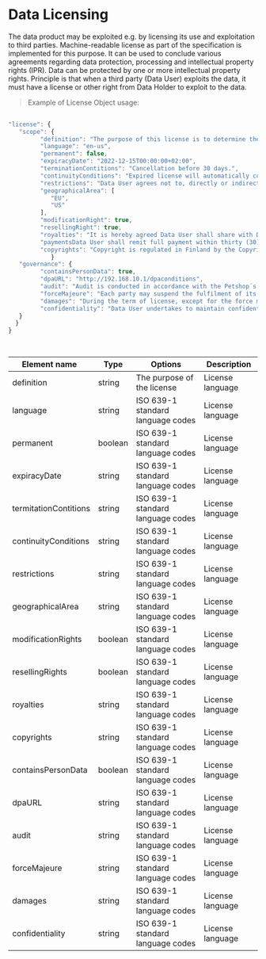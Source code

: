 # Data Licensing

The data product may be exploited e.g. by licensing its use and exploitation to third parties. Machine-readable license as part of the specification is implemented for this purpose. It can be used to conclude various agreements regarding data protection, processing and intellectual property rights (IPR). Data can be protected by one or more intellectual property rights. Principle is that when a third party (Data User) exploits the data, it must have a license or other right from Data Holder to exploit to the data.

> Example of License Object usage:


```javascript
  
"license": {
   "scope": {
         "definition": "The purpose of this license is to determine the terms and conditions applicable to the licensing of the data product, whereby Data Holder grants Data User the right to use the data.",
         "language": "en-us",
         "permanent": false,
         "expiracyDate": "2022-12-15T00:00:00+02:00",
         "terminationContitions": "Cancellation before 30 days.",
         "continuityConditions": "Expired license will automatically continued without written cancellation (termination) by Data Holder",
         "restrictions": "Data User agrees not to, directly or indirectly, participate in the unauthorized use, disclosure or conversion of any confidential information.",      
         "geographicalArea": [ 
            "EU",
            "US"
         ],
         "modificationRight": true,
         "resellingRight": true,
         "royalties": "It is hereby agreed Data User shall share with Data Holder three percent (3%) of the revenues derives and receives from the usage their BI Dashbord solutions by the End Users.",
         "paymentsData User shall remit full payment within thirty (30) days after the end of each calendar month. Taxes (VAT 24 %) are included. Invoice will be electronical",
         "copyrights": "Copyright is regulated in Finland by the Copyright Act (404/1961). Data is property of Mindmote Oy."
            }
   "governance": {
         "containsPersonData": true,
         "dpaURL": "http://192.168.10.1/dpaconditions",
         "audit": "Audit is conducted in accordance with the Petshop´s Data-audits ltd., www.petshopsdataaudits.com",
         "forceMajeure": "Each party may suspend the fulfilment of its contractual obligations, when the said fulfilment is impossible or objectively too costly due to an unforeseeable impediment independent from the parties, such as for example: strike, boycott, lockout, fire, war (declared or not), civil war, riots and revolutions, requisitions, embargo, power blackouts, extraordinary breakage of machinery, delays in the delivery of components or raw materials.",
         "damages": "During the term of license, except for the force majeure or the Data Holders reasons, Data User is required to follow strictly in accordance with the Contract. If Data User wants to terminate the license early, it needs to pay a certain amount of liquidated damages.",
         "confidentiality": "Data User undertakes to maintain confidentiality as regards all information of a technical (such as, by way of a non-limiting example, drawings, tables, documentation, formulas and correspondence) and commercial nature (including contractual conditions, prices, payment conditions) gained during the performance of this license."          
   }
  }
}

  
```
| <div style="width:150px">Element name</div>   | Type  | Options  | Description  |
|---|---|---|---|
| definition | string | The purpose of the license | License language |
| language | string | ISO 639-1 standard language codes | License language |
| permanent | boolean | ISO 639-1 standard language codes | License language |
| expiracyDate | string | ISO 639-1 standard language codes | License language |
| termitationContitions | string | ISO 639-1 standard language codes | License language |
| continuityConditions | string | ISO 639-1 standard language codes | License language |
| restrictions | string | ISO 639-1 standard language codes | License language |
| geographicalArea | string | ISO 639-1 standard language codes | License language |
| modificationRights | boolean | ISO 639-1 standard language codes | License language |
| resellingRights | boolean | ISO 639-1 standard language codes | License language |
| royalties | string | ISO 639-1 standard language codes | License language |
| copyrights | string | ISO 639-1 standard language codes | License language |
| containsPersonData | boolean | ISO 639-1 standard language codes | License language |
| dpaURL| string | ISO 639-1 standard language codes | License language |
| audit | string | ISO 639-1 standard language codes | License language |
| forceMajeure | string | ISO 639-1 standard language codes | License language |
| damages| string | ISO 639-1 standard language codes | License language |
| confidentiality | string | ISO 639-1 standard language codes | License language |









